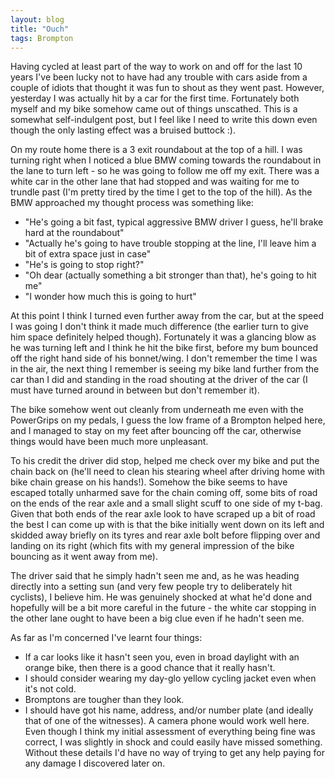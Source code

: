 ```yaml
---
layout: blog
title: "Ouch"
tags: Brompton
---
```


Having cycled at least part of the way to work on and off for the last 10 years I've been lucky not to have had any trouble with cars aside from a couple of idiots that thought it was fun to shout as they went past. However, yesterday I was actually hit by a car for the first time. Fortunately both myself and my bike somehow came out of things unscathed. This is a somewhat self-indulgent post, but I feel like I need to write this down even though the only lasting effect was a bruised buttock :).

On my route home there is a 3 exit roundabout at the top of a hill. I was turning right when I noticed a blue BMW coming towards the roundabout in the lane to turn left - so he was going to follow me off my exit. There was a white car in the other lane that had stopped and was waiting for me to trundle past (I'm pretty tired by the time I get to the top of the hill). As the BMW approached my thought process was something like:

- "He's going a bit fast, typical aggressive BMW driver I guess, he'll brake hard at the roundabout"
- "Actually he's going to have trouble stopping at the line, I'll leave him a bit of extra space just in case"
- "He's is going to stop right?"
- "Oh dear (actually something a bit stronger than that), he's going to hit me"
- "I wonder how much this is going to hurt"

At this point I think I turned even further away from the car, but at the speed I was going I don't think it made much difference (the earlier turn to give him space definitely helped though). Fortunately it was a glancing blow as he was turning left and I think he hit the bike first, before my bum bounced off the right hand side of his bonnet/wing. I don't remember the time I was in the air, the next thing I remember is seeing my bike land further from the car than I did and standing in the road shouting at the driver of the car (I must have turned around in between but don't remember it).

The bike somehow went out cleanly from underneath me even with the PowerGrips on my pedals, I guess the low frame of a Brompton helped here, and I managed to stay on my feet after bouncing off the car, otherwise things would have been much more unpleasant.

To his credit the driver did stop, helped me check over my bike and put the chain back on (he'll need to clean his stearing wheel after driving home with bike chain grease on his hands!). Somehow the bike seems to have escaped totally unharmed save for the chain coming off, some bits of road on the ends of the rear axle and a small slight scuff to one side of my t-bag. Given that both ends of the rear axle look to have scraped up a bit of road the best I can come up with is that the bike initially went down on its left and skidded away briefly on its tyres and rear axle bolt before flipping over and landing on its right (which fits with my general impression of the bike bouncing as it went away from me).

The driver said that he simply hadn't seen me and, as he was heading directly into a setting sun (and very few people try to deliberately hit cyclists), I believe him. He was genuinely shocked at what he'd done and hopefully will be a bit more careful in the future - the white car stopping in the other lane ought to have been a big clue even if he hadn't seen me.

As far as I'm concerned I've learnt four things:

- If a car looks like it hasn't seen you, even in broad daylight with an orange bike, then there is a good chance that it really hasn't.
- I should consider wearing my day-glo yellow cycling jacket even when it's not cold.
- Bromptons are tougher than they look.
- I should have got his name, address, and/or number plate (and ideally that of one of the witnesses). A camera phone would work well here. Even though I think my initial assessment of everything being fine was correct, I was slightly in shock and could easily have missed something. Without these details I'd have no way of trying to get any help paying for any damage I discovered later on.
